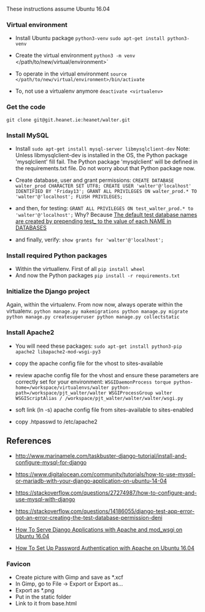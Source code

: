 These instructions assume Ubuntu 16.04

### Virtual environment
* Install Ubuntu package `python3-venv`
`sudo apt-get install python3-venv`

* Create the virtual environment
`python3 -m venv `</path/to/new/virtual/environment>`

* To operate in the virtual environment
`source </path/to/new/virtual/environment>/bin/activate`

* To, not use a virtualenv anymore
`deactivate <virtualenv>`


### Get the code
`git clone git@git.heanet.ie:heanet/walter.git`

### Install MySQL
* Install
`sudo apt-get install mysql-server libmysqlclient-dev`
Note: Unless libmysqlclient-dev is installed in the OS, the Python package 'mysqlclient' fill fail. The Python package 'mysqlclient' will be defined in the requirements.txt file. Do not worry about that Python package now.

* Create database, user and grant permissions:
`
CREATE DATABASE walter_prod CHARACTER SET UTF8;
CREATE USER 'walter'@'localhost' IDENTIFIED BY 'Friday13';
GRANT ALL PRIVILEGES ON walter_prod.* TO 'walter'@'localhost';
FLUSH PRIVILEGES;
`

* and then, for testing:
`
GRANT ALL PRIVILEGES ON test_walter_prod.* to 'walter'@'localhost';
`
Why? Because [The default test database names are created by prepending test_ to the value of each NAME in DATABASES](https://docs.djangoproject.com/en/1.11/topics/testing/overview/#the-test-database)

* and finally, verify:
`
    show grants for 'walter'@'localhost';
`

### Install required Python packages
* Within the virtuallenv. First of all
`pip install wheel`
* And now the Python packages 
`pip install -r requirements.txt`


### Initialize the Django project
Again, within the virtualenv. From now now, always operate within the
virtualenv.
`
python manage.py makemigrations
python manage.py migrate
python manage.py createsuperuser
python manage.py collectstatic
`

### Install Apache2
* You will need these packages:
`
    sudo apt-get install python3-pip apache2 libapache2-mod-wsgi-py3
`

* copy the apache config file for the vhost to sites-available
* review apache config file for the vhost and ensure these parameters are correctly set for your environment:
`
WSGIDaemonProcess torque python-home=/workspace/virtualenvs/walter python-path=/workspace/pjt_walter/walter
WSGIProcessGroup walter
WSGIScriptAlias / /workspace/pjt_walter/walter/walter/wsgi.py
`
* soft link (ln -s) apache config file from sites-available to sites-enabled
* copy .htpasswd to /etc/apache2


## References
* http://www.marinamele.com/taskbuster-django-tutorial/install-and-configure-mysql-for-django
* https://www.digitalocean.com/community/tutorials/how-to-use-mysql-or-mariadb-with-your-django-application-on-ubuntu-14-04
* https://stackoverflow.com/questions/27274987/how-to-configure-and-use-mysql-with-django
* https://stackoverflow.com/questions/14186055/django-test-app-error-got-an-error-creating-the-test-database-permission-deni

* [How To Serve Django Applications with Apache and mod_wsgi on Ubuntu 16.04](https://www.digitalocean.com/community/tutorials/how-to-serve-django-applications-with-apache-and-mod_wsgi-on-ubuntu-16-04)
* [How To Set Up Password Authentication with Apache on Ubuntu 16.04](https://www.digitalocean.com/community/tutorials/how-to-set-up-password-authentication-with-apache-on-ubuntu-16-04)


### Favicon
* Create picture with Gimp and save as *.xcf
* In Gimp, go to File -> Export or Export as...
* Export as *.png
* Put in the static folder
* Link to it from base.html
